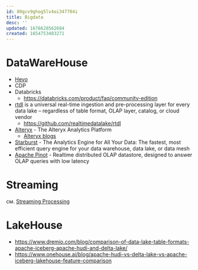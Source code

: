 ```yaml
---
id: 80gcv9ghog5lv4oi347704i
title: Bigdata
desc: ''
updated: 1676628562684
created: 1654753483271
---
```


# DataWareHouse

* [Hevo](https://hevodata.com/)
* CDP
* Databricks
    * https://databricks.com/product/faq/community-edition
* [rtdl](https://rtdl.io/) is a universal real-time ingestion and pre-processing layer for every data lake – regardless of table format, OLAP layer, catalog, or cloud 
vendor
    * https://github.com/realtimedatalake/rtdl
* [Alteryx](https://www.alteryx.com) - The Alteryx Analytics Platform
    * [Alteryx blogs](https://community.alteryx.com/t5/Blogs/ct-p/blogs)
* [Starburst](https://www.starburst.io/) - The Analytics Engine for All Your Data: The fastest, most efficient query engine for your data warehouse, data lake, or data mesh
* [Apache Pinot](https://pinot.apache.org/) - Realtime distributed OLAP datastore, designed to answer OLAP queries with low latency

# Streaming

см. [Streaming Processing](./streamprocessing.md)

# LakeHouse

* https://www.dremio.com/blog/comparison-of-data-lake-table-formats-apache-iceberg-apache-hudi-and-delta-lake/
* https://www.onehouse.ai/blog/apache-hudi-vs-delta-lake-vs-apache-iceberg-lakehouse-feature-comparison
